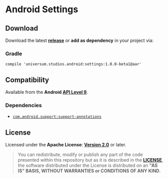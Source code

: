 Android Settings
===============

## Download ##

Download the latest **[release](https://github.com/universum-studios/android_settings/releases/tag/1.0.0-beta1 "Latest Releases page")** or **add as dependency** in your project via:

### Gradle ###

    compile 'universum.studios.android:settings:1.0.0-beta1@aar'

## Compatibility ##

Available from the **Android [API Level 9](http://developer.android.com/about/versions/android-2.3.html "See API highlights")**.

### Dependencies ###

- [`com.android.support:support-annotations`](https://developer.android.com/topic/libraries/support-library/packages.html#annotations)

## License ##

Licensed under the **Apache License**: **[Version 2.0](http://www.apache.org/licenses/LICENSE-2.0)** or later.

> You can redistribute, modify or publish any part of the code presented within this repository but as it is described in the [**LICENSE**](https://github.com/universum-studios/android_settings/blob/master/LICENSE.md), the software distributed under the License is distributed on an **"AS IS" BASIS, WITHOUT WARRANTIES or CONDITIONS OF ANY KIND**.
